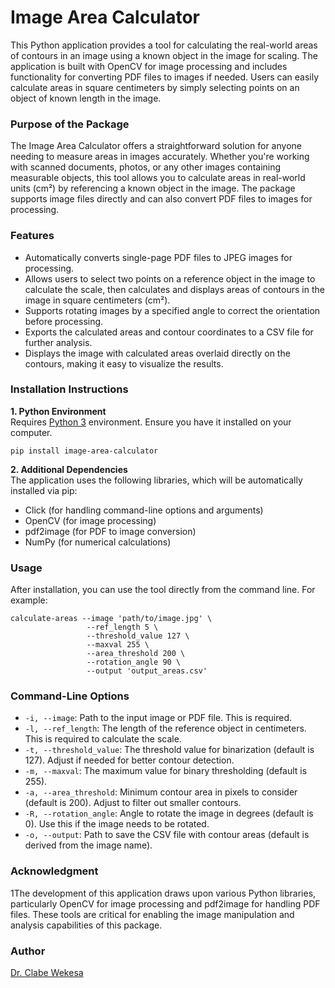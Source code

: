 # Image Area Calculator

This Python application provides a tool for calculating the real-world areas of contours in an image using a known object in the image for scaling. The application is built with OpenCV for image processing and includes functionality for converting PDF files to images if needed. Users can easily calculate areas in square centimeters by simply selecting points on an object of known length in the image.

### Purpose of the Package

The Image Area Calculator offers a straightforward solution for anyone needing to measure areas in images accurately. Whether you're working with scanned documents, photos, or any other images containing measurable objects, this tool allows you to calculate areas in real-world units (cm²) by referencing a known object in the image. The package supports image files directly and can also convert PDF files to images for processing.

### Features

- Automatically converts single-page PDF files to JPEG images for processing.
- Allows users to select two points on a reference object in the image to calculate the scale, then calculates and displays areas of contours in the image in square centimeters (cm²).
- Supports rotating images by a specified angle to correct the orientation before processing.
- Exports the calculated areas and contour coordinates to a CSV file for further analysis.
- Displays the image with calculated areas overlaid directly on the contours, making it easy to visualize the results.

### Installation Instructions

**1. Python Environment**  
Requires [Python 3](https://www.python.org/) environment. Ensure you have it installed on your computer.

```shell
pip install image-area-calculator
```
**2. Additional Dependencies**  
The application uses the following libraries, which will be automatically installed via pip:
- Click (for handling command-line options and arguments)
- OpenCV (for image processing)
- pdf2image (for PDF to image conversion)
- NumPy (for numerical calculations)

### Usage
After installation, you can use the tool directly from the command line. For example:

```shell
calculate-areas --image 'path/to/image.jpg' \
                 --ref_length 5 \
                 --threshold_value 127 \
                 --maxval 255 \
                 --area_threshold 200 \
                 --rotation_angle 90 \
                 --output 'output_areas.csv'
```

### Command-Line Options
- `-i, --image`: Path to the input image or PDF file. This is required.
- `-l, --ref_length`: The length of the reference object in centimeters. This is required to calculate the scale.
- `-t, --threshold_value`: The threshold value for binarization (default is 127). Adjust if needed for better contour detection.
- `-m, --maxval`: The maximum value for binary thresholding (default is 255).
- `-a, --area_threshold`: Minimum contour area in pixels to consider (default is 200). Adjust to filter out smaller contours.
- `-R, --rotation_angle`: Angle to rotate the image in degrees (default is 0). Use this if the image needs to be rotated.
- `-o, --output`: Path to save the CSV file with contour areas (default is derived from the image name).  

### Acknowledgment
1The development of this application draws upon various Python libraries, particularly OpenCV for image processing and pdf2image for handling PDF files. These tools are critical for enabling the image manipulation and analysis capabilities of this package.

### Author
[Dr. Clabe Wekesa](https://www.ice.mpg.de/246268/group-members) 
